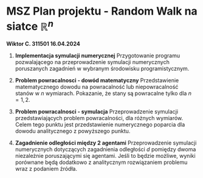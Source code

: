 # MSZ Plan projektu - Random Walk na siatce $\mathbb{R}^n$
**Wiktor C. 311501 16.04.2024**

1. **Implementacja symulacji numerycznej**
    Przygotowanie programu pozwalającego na przeprowadzenie symulacji numerycznych poruszanych zagadnień w wybranym środowisku programistycznym.

2. **Problem powracalnosci - dowód matematyczny**
   Przedstawienie matematycznego dowodu na powracalność lub niepowracalność stanów w $n$ wymiarach. Pokazanie, że stany są powracalne tylko dla $n=1, 2$.

3. **Problem powracalnosci - symulacja**
   Przeprowadzenie symulacji przedstawiających problem powracalności, dla różnych wymiarów. Celem tego punktu jest przedstawienie numerycznego poparcia dla dowodu analitycznego z powyższego punktu.
   
4. **Zagadnienie odległości między 2 agentami**
    Przeprowadzenie symulacji numerycznych dotyczących zagadnienia odległości $d$ pomiędzy dwoma niezależnie poruszającymi się agentami. Jeśli to będzie możliwe, wyniki porównane będą dodatkowo z analitycznym rozwiązaniem problemu wraz z podaniem źródła.
   